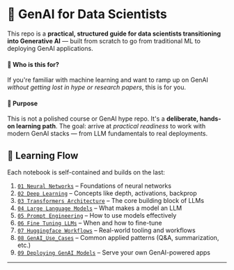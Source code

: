 # 🧠 GenAI for Data Scientists

This repo is a **practical, structured guide for data scientists transitioning into Generative AI** — built from scratch to go from traditional ML to deploying GenAI applications.

#### 🎯 Who is this for?
If you're familiar with machine learning and want to ramp up on GenAI *without getting lost in hype or research papers*, this is for you.

#### 🧪 Purpose
This is not a polished course or GenAI hype repo. It's a **deliberate, hands-on learning path**. The goal: arrive at *practical readiness* to work with modern GenAI stacks — from LLM fundamentals to real deployments.

## 🧱 Learning Flow

Each notebook is self-contained and builds on the last:

1. [`01 Neural Networks`](./98_html_exports/01_neural_networks.html) – Foundations of neural networks  
2. [`02 Deep Learning`](./98_html_exports/02_deep_learning.html) – Concepts like depth, activations, backprop  
3. [`03 Transformers Architecture`](./98_html_exports/03_transformers_architecture.html) – The core building block of LLMs  
4. [`04 Large Language Models`](./98_html_exports/04_large_language_models.html) – What makes a model an LLM  
5. [`05 Prompt Engineering`](./98_html_exports/05_prompt_engineering.html) – How to use models effectively  
6. [`06 Fine Tuning LLMs`](./98_html_exports/06_fine_tuning_llms.html) – When and how to fine-tune  
7. [`07 Huggingface Workflows`](./98_html_exports/07_huggingface_workflows.html) – Real-world tooling and workflows  
8. [`08 GenAI_Use_Cases`](./98_html_exports/08_genai_use_cases.html) – Common applied patterns (Q&A, summarization, etc.)  
9. [`09 Deploying GenAI Models`](./98_html_exports/09_deploying_genai_models.html) – Serve your own GenAI-powered apps
---

